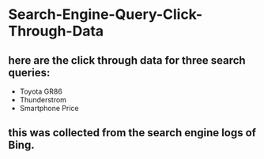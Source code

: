 # Search-Engine-Query-Click-Through-Data
## here are the click through data for three search queries: 
- Toyota GR86
- Thunderstrom
- Smartphone Price

## this was collected from the search engine logs of Bing.
